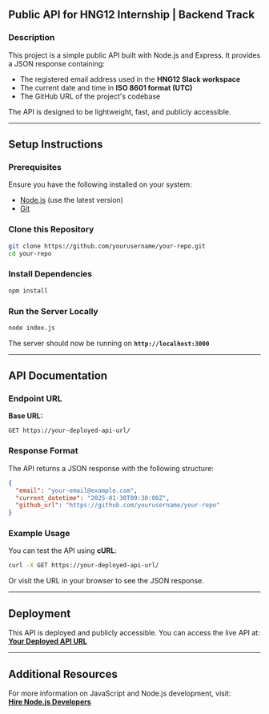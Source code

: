 ## **Public API for HNG12 Internship | Backend Track**  

### **Description**  
This project is a simple public API built with Node.js and Express. It provides a JSON response containing:  
- The registered email address used in the **HNG12 Slack workspace**  
- The current date and time in **ISO 8601 format (UTC)**  
- The GitHub URL of the project's codebase  

The API is designed to be lightweight, fast, and publicly accessible.  

---

## **Setup Instructions**  

### **Prerequisites**  
Ensure you have the following installed on your system:  
- [Node.js](https://nodejs.org/) (use the latest version) 
- [Git](https://git-scm.com/)  

### **Clone this Repository**  
```sh
git clone https://github.com/yourusername/your-repo.git
cd your-repo
```

### **Install Dependencies**  
```sh
npm install
```

### **Run the Server Locally**  
```sh
node index.js
```
The server should now be running on **`http://localhost:3000`**  

---

## **API Documentation**  

### **Endpoint URL**  
**Base URL:**  
```
GET https://your-deployed-api-url/
```

### **Response Format**  
The API returns a JSON response with the following structure:  

```json
{
  "email": "your-email@example.com",
  "current_datetime": "2025-01-30T09:30:00Z",
  "github_url": "https://github.com/yourusername/your-repo"
}
```

### **Example Usage**  
You can test the API using **cURL**:  
```sh
curl -X GET https://your-deployed-api-url/
```
Or visit the URL in your browser to see the JSON response.

---

## **Deployment**  
This API is deployed and publicly accessible. You can access the live API at:  
[**Your Deployed API URL**](https://your-deployed-api-url/)

---

## **Additional Resources**  
For more information on JavaScript and Node.js development, visit:  
[**Hire Node.js Developers**](https://hng.tech/hire/nodejs-developers)
